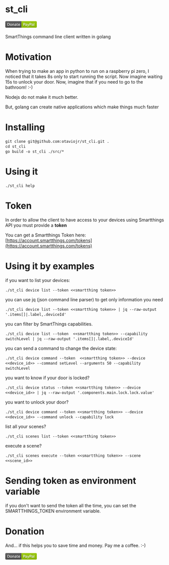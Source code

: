 # st_cli
[![Donate](/docs/donation.png?raw=true)](https://www.paypal.com/cgi-bin/webscr?cmd=_donations&business=65XBWNBZ69ZP4&currency_code=USD&source=url)

SmartThings command line client written in golang

# Motivation

When trying to make an app in python to run on a raspberry pi zero, I noticed
that it takes 8s only to start running the script. Now imagine waiting 15s to
unlock your door. Now, imagine that if you need to go to the bathroom! :-)

Nodejs do not make it much better.

But, golang can create native applications which make things much faster

# Installing

```
git clone git@github.com:otaviojr/st_cli.git .
cd st_cli
go build -o st_cli ./src/*
```

# Using it

```
./st_cli help
```

# Token

In order to allow the client to have access to your devices using Smartthings API you must
provide a **token**

You can get a Smartthings Token here:
[https://account.smartthings.com/tokens](https://account.smartthings.com/tokens)

# Using it by examples

if you want to list your devices:

```
./st_cli device list --token <<smartthing token>>
```

you can use jq (json command line parser) to get only information you need

```
./st_cli device list --token <<smartthing token>> | jq --raw-output '.items[]|.label,.deviceId'
```

you can filter by SmartThings capabilities.

```
./st_cli device list --token  <<smartthing token>> --capability switchLevel | jq --raw-output '.items[]|.label,.deviceId'
```

you can send a command to change the device state:

```
./st_cli device command --token  <<smartthing token>> --device  <<device_id>> --command setLevel --arguments 50 --capability switchLevel
```

you want to know if your door is locked?

```
./st_cli device status --token <<smartthing token>> --device <<device_id>> | jq --raw-output '.components.main.lock.lock.value'
```

you want to unlock your door?

```
./st_cli device command --token <<smartthing token>> --device <<device_id>> --command unlock --capability lock
```

list all your scenes?

```
./st_cli scenes list --token <<smartthing token>>
```

execute a scene?

```
./st_cli scenes execute --token <<smartthing token>> --scene <<scene_id>>
```

# Sending token as environment variable

if you don't want to send the token all the time, you can set the SMARTTHINGS_TOKEN environment variable.

# Donation

And... if this helps you to save time and money. Pay me a coffee. :-)

[![Donate](/docs/donation.png?raw=true)](https://www.paypal.com/cgi-bin/webscr?cmd=_donations&business=65XBWNBZ69ZP4&currency_code=USD&source=url)
